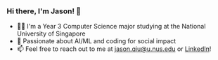 ### Hi there, I'm Jason! 👋

- 👨‍💻 I'm a Year 3 Computer Science major studying at the National University of Singapore
- 🔎 Passionate about AI/ML and coding for social impact
- 📫 Feel free to reach out to me at [jason.qiu@u.nus.edu](mailto:jason.qiu@u.nus.edu) or [LinkedIn](https://www.linkedin.com/in/jasonqiu212/)!
